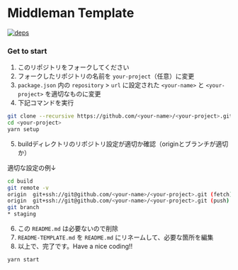 

# Middleman Template

[![deps][deps]][deps-url]

### Get to start

1. このリポジトリをフォークしてください
2. フォークしたリポジトリの名前を `your-project`（任意）に変更
3. `package.json` 内の `repository` > `url` に設定された `<your-name>` と `<your-project>` を適切なものに変更
4. 下記コマンドを実行

```sh
git clone --recursive https://github.com/<your-name>/<your-project>.git
cd <your-project>
yarn setup
```

5. buildディレクトリのリポジトリ設定が適切か確認（originとブランチが適切か）

適切な設定の例↓

```sh
cd build
git remote -v
origin	git+ssh://git@github.com/<your-name>/<your-project>.git (fetch)
origin	git+ssh://git@github.com/<your-name>/<your-project>.git (push)
git branch
* staging
```

6. この `README.md` は必要ないので削除
7. `README-TEMPLATE.md` を `README.md` にリネームして、必要な箇所を編集
8. 以上で、完了です。Have a nice coding!!

```sh
yarn start
```

[deps]: https://img.shields.io/david/naokazuterada/middleman-template.svg
[deps-url]: https://david-dm.org/naokazuterada/middleman-template
